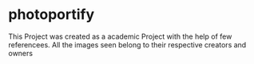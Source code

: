 # photoportify
This Project  was created as a academic Project with the help of few referencees.
All the images seen belong to their respective creators and owners
